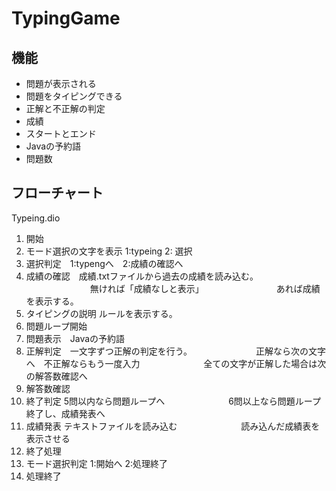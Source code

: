 # TypingGame

## 機能
* 問題が表示される
* 問題をタイピングできる
* 正解と不正解の判定
* 成績
* スタートとエンド
* Javaの予約語
* 問題数

## フローチャート
Typeing.dio  

1. 開始  
2. モード選択の文字を表示 1:typeing 2: 選択  
3. 選択判定　1:typengへ　2:成績の確認へ
4. 成績の確認　成績.txtファイルから過去の成績を読み込む。
　　　　　　　  無ければ「成績なしと表示」
　　　　　　　　あれば成績を表示する。
5. タイピングの説明 ルールを表示する。
6. 問題ループ開始
7. 問題表示　Javaの予約語
8. 正解判定　一文字ずつ正解の判定を行う。
　　　　　　　正解なら次の文字へ　不正解ならもう一度入力
　　　　　　　全ての文字が正解した場合は次の解答数確認へ
9. 解答数確認
10. 終了判定 5問以内なら問題ループへ
　　　　　　　6問以上なら問題ループ終了し、成績発表へ
11. 成績発表 テキストファイルを読み込む
　　　　　　　読み込んだ成績表を表示させる
12. 終了処理
13. モード選択判定 1:開始へ 2:処理終了
14. 処理終了